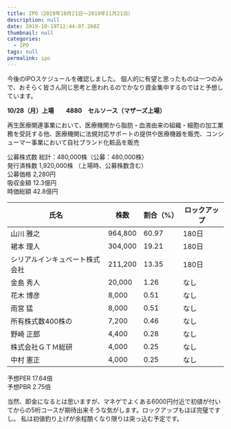 ```yaml
---
title: IPO（2019年10月21日〜2019年11月21日）
description: null
date: 2019-10-19T12:44:07.260Z
thumbnail: null
categories:
  - IPO
tags: null
permalink: ipo
---
```

今後のIPOスケジュールを確認しました。
個人的に有望と思ったものは一つのみで、おそらく皆さん同じ思考と思われるのでかなり資金集中するのではと予想しています。

**10/28（月）上場　　4880　セルソース（マザーズ上場）**


再生医療関連事業において、医療機関から脂肪・血液由来の組織・細胞の加工業務を受託する他、医療機関に法規対応サポートの提供や医療機器を販売、コンシューマー事業において自社ブランド化粧品を販売
  

公募株式数 総計：480,000株（公募：480,000株）  
発行済株数 1,920,000株 （上場時、公募株数含む）   
公募価格 2,280円  
吸収金額 12.3億円  
時価総額 42.8億円

|氏名|株数|割合（%）|ロックアップ|
| --- | --- | --- | --- |
| 山川 雅之 | 964,800 | 60.97 | 180日 |
| 裙本 理人 | 304,000 | 19.21 | 180日 |
| シリアルインキュベート株式会社 | 211,200 | 13.35 | 180日 |
| 金島 秀人 | 20,000 | 1.26 | なし |
| 花木 博彦 | 8,000 | 0.51 | なし |
| 雨宮 猛 | 8,000 | 0.51 | なし |
| 所有株式数400株の | 7,200 | 0.46 | なし |
| 野崎 正郎 | 4,400 | 0.28 | なし |
| 株式会社ＧＴＭ総研 | 4,000 | 0.25 | なし |
| 中村 憲正 | 4,000 | 0.25 | なし |

  
予想PER 17.64倍  
予想PBR 2.75倍


当然、即金になるとは思いますが、マネゲでよくある6000円付近で初値が付いてからの5桁コースが期待出来そうな気がします。ロックアップもほぼ完璧ですし。
私は初値釣り上げが余程酷くなり限りは突っ込む予定です。





